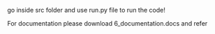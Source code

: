
go inside src folder and use run.py file to run the code!

For documentation please download 6_documentation.docs and refer
